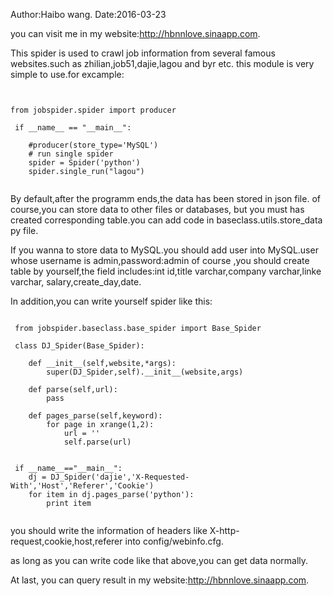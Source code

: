 Author:Haibo wang.
Date:2016-03-23

you can visit me in my website:http://hbnnlove.sinaapp.com.




This spider is used to crawl job information from several famous websites.such as zhilian,job51,dajie,lagou and byr etc.
this module is very simple to use.for excample:



<pre><code>

from jobspider.spider import producer

 if __name__ == "__main__":

    #producer(store_type='MySQL')
    # run single spider
    spider = Spider('python')
	spider.single_run("lagou")

</code></pre>

 By default,after the programm ends,the data has been stored in json file. of course,you can store data to other files or databases,
 but you must has created corresponding table.you can add code in baseclass.utils.store_data py file.

 If you wanna to store data to MySQL.you should add user into MySQL.user whose username is admin,password:admin
 of course ,you should create table by yourself,the field includes:int id,title varchar,company varchar,linke varchar,
 salary,create_day,date.
 




 In addition,you can write yourself spider like this:

<pre><code>
 from jobspider.baseclass.base_spider import Base_Spider

 class DJ_Spider(Base_Spider):

    def __init__(self,website,*args):
        super(DJ_Spider,self).__init__(website,args)

    def parse(self,url):
        pass

    def pages_parse(self,keyword):
        for page in xrange(1,2):
            url = ''
            self.parse(url)


 if __name__=="__main__":
    dj = DJ_Spider('dajie','X-Requested-With','Host','Referer','Cookie')
    for item in dj.pages_parse('python'):
        print item

</code></pre>

 you should write the information of headers like X-http-request,cookie,host,referer into config/webinfo.cfg.

 as long as you can write code like that above,you can get data normally.


 At last, you can query result in my website:http://hbnnlove.sinaapp.com.

